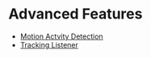 # Advanced Features

* [Motion Actvity Detection](/sdk/guide/motion_activity/index.md)
* [Tracking Listener](/sdk/guide/tracking_listener/index.md)